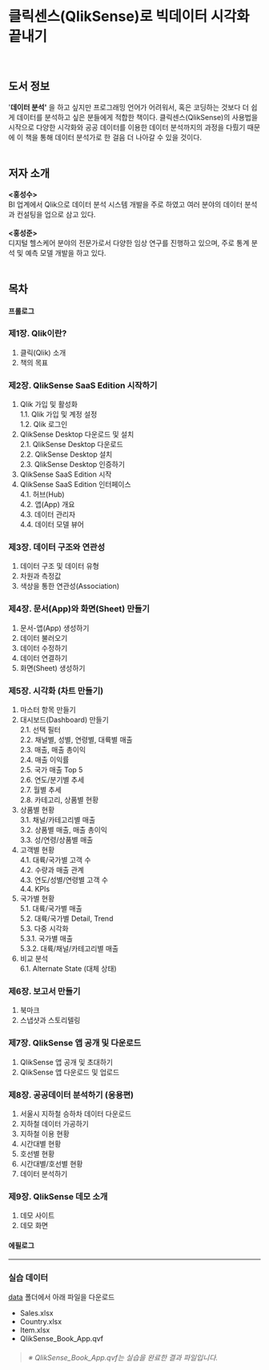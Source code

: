 # 클릭센스(QlikSense)로 빅데이터 시각화 끝내기
<br>

## 도서 정보
'**데이터 분석'** 을 하고 싶지만 프로그래밍 언어가 어려워서, 혹은 코딩하는 것보다 더 쉽게 데이터를 분석하고 싶은 분들에게 적합한 책이다. 클릭센스(QlikSense)의 사용법을 시작으로 다양한 시각화와 공공 데이터를 이용한 데이터 분석까지의 과정을 다뤘기 때문에 이 책을 통해 데이터 분석가로 한 걸음 더 나아갈 수 있을 것이다.
</br></br>

## 저자 소개
**<홍성수>**
<br>
BI 업계에서 Qlik으로 데이터 분석 시스템 개발을 주로 하였고 여러 분야의 데이터 분석과 컨설팅을 업으로 삼고 있다.
<br><br>
**<홍성준>**
<br>
디지털 헬스케어 분야의 전문가로서 다양한 임상 연구를 진행하고 있으며, 주로 통계 분석 및 예측 모델 개발을 하고 있다.
<br><br>

## 목차
#### 프롤로그


### 제1장. Qlik이란?
  1. 클릭(Qlik) 소개
  2. 책의 목표


### 제2장. QlikSense SaaS Edition 시작하기
  1. Qlik 가입 및 활성화<br>
   1.1. Qlik 가입 및 계정 설정<br>
   1.2. Qlik 로그인
  2. QlikSense Desktop 다운로드 및 설치<br>
   2.1. QlikSense Desktop 다운로드<br>
   2.2. QlikSense Desktop 설치<br>
   2.3. QlikSense Desktop 인증하기<br>
  3. QlikSense SaaS Edition 시작
  4. QlikSense SaaS Edition 인터페이스<br>
    4.1. 허브(Hub)<br>
    4.2. 앱(App) 개요<br>
    4.3. 데이터 관리자<br>
    4.4. 데이터 모델 뷰어<br>


### 제3장. 데이터 구조와 연관성
  1. 데이터 구조 및 데이터 유형
  2. 차원과 측정값
  3. 색상을 통한 연관성(Association)


### 제4장. 문서(App)와 화면(Sheet) 만들기
  1. 문서-앱(App) 생성하기
  2. 데이터 불러오기
  3. 데이터 수정하기
  4. 데이터 연결하기
  5. 화면(Sheet) 생성하기


### 제5장. 시각화 (차트 만들기)
  1. 마스터 항목 만들기
  2. 대시보드(Dashboard) 만들기<br>
   2.1. 선택 필터<br>
   2.2. 채널별, 성별, 연령별, 대륙별 매출<br>
   2.3. 매출, 매출 총이익<br>
   2.4. 매출 이익률<br>
   2.5. 국가 매출 Top 5<br>
   2.6. 연도/분기별 추세<br>
   2.7. 월별 추세<br>
   2.8. 카테고리, 상품별 현황<br>
  3. 상품별 현황<br>
   3.1. 채널/카테고리별 매출<br>
   3.2. 상품별 매출, 매출 총이익<br>
   3.3. 성/연령/상품별 매출<br>
  4. 고객별 현황<br>
   4.1. 대륙/국가별 고객 수<br>
   4.2. 수량과 매출 관계<br>
   4.3. 연도/성별/연령별 고객 수<br>
   4.4. KPIs<br>
  5. 국가별 현황<br>
   5.1. 대륙/국가별 매출<br>
   5.2. 대륙/국가별 Detail, Trend<br>
   5.3. 다중 시각화<br>
    5.3.1. 국가별 매출<br>
    5.3.2. 대륙/채널/카테고리별 매출<br>
  6. 비교 분석<br>
    6.1. Alternate State (대체 상태)


### 제6장. 보고서 만들기
  1. 북마크
  2. 스냅샷과 스토리텔링


### 제7장. QlikSense 앱 공개 및 다운로드
  1. QlikSense 앱 공개 및 초대하기
  2. QlikSense 앱 다운로드 및 업로드


### 제8장. 공공데이터 분석하기 (응용편)
  1. 서울시 지하철 승하차 데이터 다운로드
  2. 지하철 데이터 가공하기
  3. 지하철 이용 현황
  4. 시간대별 현황
  5. 호선별 현황
  6. 시간대별/호선별 현황
  7. 데이터 분석하기


### 제9장. QlikSense 데모 소개
  1. 데모 사이트
  2. 데모 화면


#### 에필로그


---


### 실습 데이터
 [data](https://github.com/hss2864/qliksense/tree/main/data) 폴더에서 아래 파일을 다운로드
* Sales.xlsx
* Country.xlsx
* Item.xlsx
* QlikSense_Book_App.qvf

> ###### _※ QlikSense_Book_App.qvf는 실습을 완료한 결과 파일입니다._
